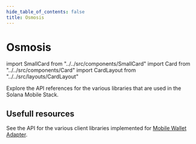 ```yaml
---
hide_table_of_contents: false
title: Osmosis
---
```


# Osmosis



import SmallCard from "../../src/components/SmallCard"
import Card from "../../src/components/Card"
import CardLayout from "../../src/layouts/CardLayout"

Explore the API references for the various libraries that are used in the Solana Mobile Stack.

## Usefull resources
See the API for the various client libraries implemented for [Mobile Wallet Adapter](/getting-started/overview#mobile-wallet-adapter).

<CardLayout autoFitEnabled={false}>
    <SmallCard
        to="https://google.com"
        header={{
            label: "Website",
            translateId: "typescript-reference",
        }}
        iconPath="img/typescript-icon.png"
    />
</CardLayout>
